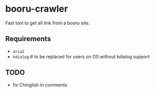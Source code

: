 # booru-crawler

Fast tool to get all link from a booru site.

## Requirements

- `aria2`
- `kdialog` # to be replaced for users on OS without kdialog support

## TODO

- fix Chinglish in comments
